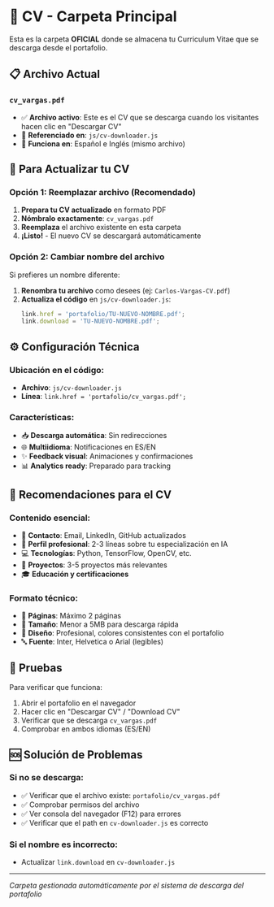 # 📄 CV - Carpeta Principal

Esta es la carpeta **OFICIAL** donde se almacena tu Curriculum Vitae que se descarga desde el portafolio.

## 📋 Archivo Actual

### `cv_vargas.pdf`
- ✅ **Archivo activo**: Este es el CV que se descarga cuando los visitantes hacen clic en "Descargar CV"
- 🔗 **Referenciado en**: `js/cv-downloader.js`
- 📱 **Funciona en**: Español e Inglés (mismo archivo)

## 🔄 Para Actualizar tu CV

### Opción 1: Reemplazar archivo (Recomendado)
1. **Prepara tu CV actualizado** en formato PDF
2. **Nómbralo exactamente**: `cv_vargas.pdf`
3. **Reemplaza** el archivo existente en esta carpeta
4. **¡Listo!** - El nuevo CV se descargará automáticamente

### Opción 2: Cambiar nombre del archivo
Si prefieres un nombre diferente:

1. **Renombra tu archivo** como desees (ej: `Carlos-Vargas-CV.pdf`)
2. **Actualiza el código** en `js/cv-downloader.js`:
   ```javascript
   link.href = 'portafolio/TU-NUEVO-NOMBRE.pdf';
   link.download = 'TU-NUEVO-NOMBRE.pdf';
   ```

## ⚙️ Configuración Técnica

### Ubicación en el código:
- **Archivo**: `js/cv-downloader.js`
- **Línea**: `link.href = 'portafolio/cv_vargas.pdf';`

### Características:
- 📥 **Descarga automática**: Sin redirecciones
- 🌐 **Multiidioma**: Notificaciones en ES/EN
- ✨ **Feedback visual**: Animaciones y confirmaciones
- 📊 **Analytics ready**: Preparado para tracking

## 📝 Recomendaciones para el CV

### Contenido esencial:
- 📧 **Contacto**: Email, LinkedIn, GitHub actualizados
- 🎯 **Perfil profesional**: 2-3 líneas sobre tu especialización en IA
- 💻 **Tecnologías**: Python, TensorFlow, OpenCV, etc.
- 🚀 **Proyectos**: 3-5 proyectos más relevantes
- 🎓 **Educación y certificaciones**

### Formato técnico:
- 📄 **Páginas**: Máximo 2 páginas
- 📐 **Tamaño**: Menor a 5MB para descarga rápida
- 🎨 **Diseño**: Profesional, colores consistentes con el portafolio
- 🔤 **Fuente**: Inter, Helvetica o Arial (legibles)

## 🧪 Pruebas

Para verificar que funciona:
1. Abrir el portafolio en el navegador
2. Hacer clic en "Descargar CV" / "Download CV"
3. Verificar que se descarga `cv_vargas.pdf`
4. Comprobar en ambos idiomas (ES/EN)

## 🆘 Solución de Problemas

### Si no se descarga:
- ✅ Verificar que el archivo existe: `portafolio/cv_vargas.pdf`
- ✅ Comprobar permisos del archivo
- ✅ Ver consola del navegador (F12) para errores
- ✅ Verificar que el path en `cv-downloader.js` es correcto

### Si el nombre es incorrecto:
- Actualizar `link.download` en `cv-downloader.js`

---

*Carpeta gestionada automáticamente por el sistema de descarga del portafolio*

